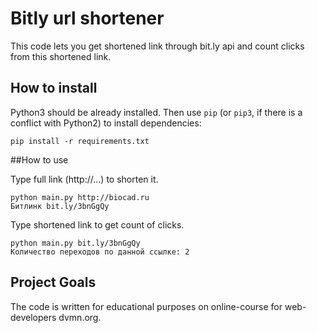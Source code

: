 # Bitly url shortener
This code lets you get shortened link through bit.ly api and count clicks from this shortened link.

## How to install

Python3 should be already installed. Then use `pip` (or `pip3`, if there is a conflict with Python2) to install dependencies:

`pip install -r requirements.txt`


##How to use


Type full link (http://...) to shorten it.
```
python main.py http://biocad.ru
Битлинк bit.ly/3bnGgQy
```

Type shortened link to get count of clicks.

```
python main.py bit.ly/3bnGgQy
Количество переходов по данной ссылке: 2
```
## Project Goals

The code is written for educational purposes on online-course for web-developers dvmn.org.